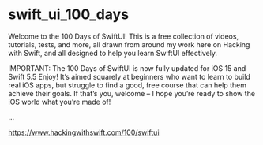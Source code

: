 # swift_ui_100_days

Welcome to the 100 Days of SwiftUI! This is a free collection of videos, tutorials, tests, and more, all drawn from around my work here on Hacking with Swift, and all designed to help you learn SwiftUI effectively.

IMPORTANT: The 100 Days of SwiftUI is now fully updated for iOS 15 and Swift 5.5 Enjoy!
It’s aimed squarely at beginners who want to learn to build real iOS apps, but struggle to find a good, free course that can help them achieve their goals. If that’s you, welcome – I hope you’re ready to show the iOS world what you’re made of!

...

https://www.hackingwithswift.com/100/swiftui
